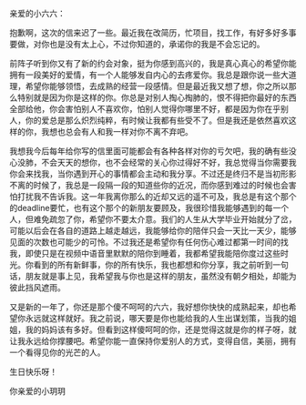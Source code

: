 亲爱的小六六：   

抱歉啊，这次的信来迟了一些。最近我在改简历，忙项目，找工作，有好多好多事要做，对你也是没有太上心，不过你知道的，承诺你的我是不会忘记的。     

前阵子听到你又有了新的约会对象，挺为你感到高兴的，我是真心真心的希望你能拥有一段美好的爱情，有一个人能够发自内心的去疼爱你。我总是跟你说一些大道理，希望你能够领悟，去成熟的经营一段感情。但是最近我又想了想，你之所以那么特别就是因为你是这样的你。你总是对别人掏心掏肺的，恨不得把你最好的东西全部给他，你会害怕别人不喜欢你，怕别人觉得你哪里不好，都是因为你在乎别人，你的爱总是那么炽烈纯粹，有时候让我都有些受不了。但是我还是依然喜欢这样的你，我想也总会有人和我一样对你不离不弃吧。    

我想我今后每年给你写的信里面可能都会有各种各样对你的亏欠吧，我的确有些没心没肺，不会天天的想你，也不会经常的关心你过得好不好，我总觉得当你需要我你会来找我，当你遇到开心的事情都会主动和我分享。不过还是终归不是当初形影不离的时候了，我总是一段隔一段的知道些你的近况，而你感到难过的时候也会害怕打扰我不告诉我。这一年我离你那么的近却又远的遥不可及，我总是有这个那个的deadline要忙，也有这个那个的新朋友要顾及，我很珍惜我能够遇到的每一个人，但难免疏忽了你，希望你不要太介意。我们的人生从大学毕业开始就分了岔，可能以后会在各自的道路上越走越远，我能够给你的陪伴只会一天比一天少，能够见面的次数也可能少的可怜。不过我还是希望你有任何伤心难过都第一时间的找我，即使只是在视频中语音里默默的陪你到睡着，我都希望我能陪你度过这些时光。你看到的所有新鲜事，你的所有快乐，我也都想和你分享，我之前听到一句话，朋友就是事上见，我希望我与你也是这样的朋友，虽然没有朝夕相处，却能为彼此挡风遮雨。     

又是新的一年了，你还是那个傻不呵呵的六六，我好想你快快的成熟起来，却也希望你永远就这样就好。我之前说，哪天要是你也能给我的人生出谋划策，当我的姐姐，我的妈妈该有多好。但看到这样傻呵呵的你，还是觉得这就是你的样子呀，就让我永远给你撑腰吧。希望你能一直保持你爱别人的方式，变得自信，美丽，拥有一个看得见你的光芒的人。     

生日快乐呀！     

你亲爱的小玥玥